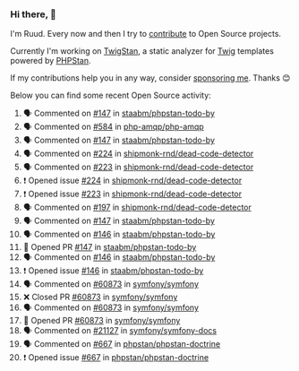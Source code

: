 ### Hi there, 👋

I'm Ruud. Every now and then I try to [contribute](https://github.com/pulls?q=+is%3Apr+author%3Aruudk+archived%3Afalse+is%3Apublic+) to Open Source projects.

Currently I'm working on [TwigStan](https://github.com/twigstan), a static analyzer for [Twig](https://twig.symfony.com/) templates powered by [PHPStan](https://phpstan.org/).

If my contributions help you in any way, consider [sponsoring me](https://github.com/sponsors/ruudk). Thanks 😊

Below you can find some recent Open Source activity:

<!--START_SECTION:activity-->
1. 🗣 Commented on [#147](https://github.com/staabm/phpstan-todo-by/pull/147#issuecomment-3009105383) in [staabm/phpstan-todo-by](https://github.com/staabm/phpstan-todo-by)
2. 🗣 Commented on [#584](https://github.com/php-amqp/php-amqp/pull/584#issuecomment-3008919776) in [php-amqp/php-amqp](https://github.com/php-amqp/php-amqp)
3. 🗣 Commented on [#147](https://github.com/staabm/phpstan-todo-by/pull/147#issuecomment-3008780373) in [staabm/phpstan-todo-by](https://github.com/staabm/phpstan-todo-by)
4. 🗣 Commented on [#224](https://github.com/shipmonk-rnd/dead-code-detector/issues/224#issuecomment-3008680560) in [shipmonk-rnd/dead-code-detector](https://github.com/shipmonk-rnd/dead-code-detector)
5. 🗣 Commented on [#223](https://github.com/shipmonk-rnd/dead-code-detector/issues/223#issuecomment-3007910464) in [shipmonk-rnd/dead-code-detector](https://github.com/shipmonk-rnd/dead-code-detector)
6. ❗ Opened issue [#224](https://github.com/shipmonk-rnd/dead-code-detector/issues/224) in [shipmonk-rnd/dead-code-detector](https://github.com/shipmonk-rnd/dead-code-detector)
7. ❗ Opened issue [#223](https://github.com/shipmonk-rnd/dead-code-detector/issues/223) in [shipmonk-rnd/dead-code-detector](https://github.com/shipmonk-rnd/dead-code-detector)
8. 🗣 Commented on [#197](https://github.com/shipmonk-rnd/dead-code-detector/pull/197#issuecomment-3007630431) in [shipmonk-rnd/dead-code-detector](https://github.com/shipmonk-rnd/dead-code-detector)
9. 🗣 Commented on [#147](https://github.com/staabm/phpstan-todo-by/pull/147#issuecomment-2999369031) in [staabm/phpstan-todo-by](https://github.com/staabm/phpstan-todo-by)
10. 🗣 Commented on [#146](https://github.com/staabm/phpstan-todo-by/issues/146#issuecomment-2999165994) in [staabm/phpstan-todo-by](https://github.com/staabm/phpstan-todo-by)
11. 💪 Opened PR [#147](https://github.com/staabm/phpstan-todo-by/pull/147) in [staabm/phpstan-todo-by](https://github.com/staabm/phpstan-todo-by)
12. 🗣 Commented on [#146](https://github.com/staabm/phpstan-todo-by/issues/146#issuecomment-2999140358) in [staabm/phpstan-todo-by](https://github.com/staabm/phpstan-todo-by)
13. ❗ Opened issue [#146](https://github.com/staabm/phpstan-todo-by/issues/146) in [staabm/phpstan-todo-by](https://github.com/staabm/phpstan-todo-by)
14. 🗣 Commented on [#60873](https://github.com/symfony/symfony/pull/60873#issuecomment-2995647421) in [symfony/symfony](https://github.com/symfony/symfony)
15. ❌ Closed PR [#60873](https://github.com/symfony/symfony/pull/60873) in [symfony/symfony](https://github.com/symfony/symfony)
16. 🗣 Commented on [#60873](https://github.com/symfony/symfony/pull/60873#issuecomment-2995630696) in [symfony/symfony](https://github.com/symfony/symfony)
17. 💪 Opened PR [#60873](https://github.com/symfony/symfony/pull/60873) in [symfony/symfony](https://github.com/symfony/symfony)
18. 🗣 Commented on [#21127](https://github.com/symfony/symfony-docs/issues/21127#issuecomment-2995412059) in [symfony/symfony-docs](https://github.com/symfony/symfony-docs)
19. 🗣 Commented on [#667](https://github.com/phpstan/phpstan-doctrine/issues/667#issuecomment-2993507299) in [phpstan/phpstan-doctrine](https://github.com/phpstan/phpstan-doctrine)
20. ❗ Opened issue [#667](https://github.com/phpstan/phpstan-doctrine/issues/667) in [phpstan/phpstan-doctrine](https://github.com/phpstan/phpstan-doctrine)
<!--END_SECTION:activity-->
